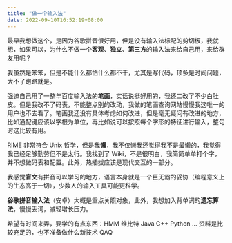 ```yaml
---
title: "做一个输入法"
date: 2022-09-10T16:52:19+08:00
---
```


最早我想做这个，是因为谷歌拼音很好用，但是没有输入法标配的剪切板，我就想，如果可以，为什么不做一个**客观**、**独立**、**第三方**的输入法来给自己用，来给群友用呢？

我虽然是笨笨，但是不能什么都怕什么都不干，尤其是写代码，顶多是时间问题，大不了跑路就是。

强迫自己用了一整年百度输入法的**笔画**，实话说挺好用的，我还二改了不少白肚皮。但是我改不了码表，不能整点别的改动，我做的笔画查询网站慢慢我这唯一的用户也不去看了。笔画我还没有具体考虑如何改进，但是毫无疑问有改进的地方，比如通配键应该以字根为单位，再比如说可以按照每个字形的特征进行输入，整句时这比较有用。

RIME 非常符合 Unix 哲学，但是我**懒**，我不仅懒我还觉得我不是最懒的，我觉得我已经足够勤劳但不是太行。我找到了 Wiki，不是很明白，我简简单单打个字，并不想做码表和配置。此外，热插拔应该是现代交互的一部分。

我感觉**盲文**有拼音可以学习的地方，语言本身就是一个巨无霸的妥协（编程意义上的生态高于一切），少数人的输入工具可能更科学。

**谷歌拼音输入法**（安卓）大概是重点关照对象，此外，我想加入背单词的**遗忘算法**，慢慢丢词，减轻增长压力。

希望有时间来弄，要学的有点东西：HMM 维比特 Java C++ Python ... 资料是比较充足的，也不准备做什么新技术 QAQ
